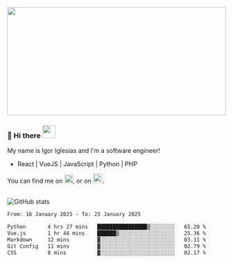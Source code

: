<img src="https://c.tenor.com/KjVxfRrrncUAAAAd/matrix.gif" width="100%" height="250px">

### 🔭 Hi there <img src="https://raw.githubusercontent.com/MartinHeinz/MartinHeinz/master/wave.gif" width="30px">


My name is Igor Iglesias and I'm a software engineer!
<br>

<ul>
  <li> React | VueJS | JavaScript | Python | PHP </li>
</ul>
You can find me on <a href="https://twitter.com/IgorIglesias5"><img src="https://i.imgur.com/JLLlB5S.png" width="20px"></a>, or on <a href="https://www.linkedin.com/in/igor-iglesias-62478428/"><img src="https://i.imgur.com/PXyIkWx.png" width="22px"></a>.

<br>
<br>

![GitHub stats](https://github-readme-stats.vercel.app/api?username=igoiglesias&show_icons=true&count_private=true&theme=chartreuse-dark&hide_title=true)

<!--START_SECTION:waka-->

```txt
From: 16 January 2025 - To: 23 January 2025

Python       4 hrs 27 mins   ████████████████▒░░░░░░░░   65.20 %
Vue.js       1 hr 44 mins    ██████▒░░░░░░░░░░░░░░░░░░   25.36 %
Markdown     12 mins         ▓░░░░░░░░░░░░░░░░░░░░░░░░   03.11 %
Git Config   11 mins         ▓░░░░░░░░░░░░░░░░░░░░░░░░   02.79 %
CSS          8 mins          ▓░░░░░░░░░░░░░░░░░░░░░░░░   02.17 %
```

<!--END_SECTION:waka-->
